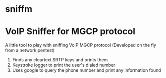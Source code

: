 # sniffm
# VoIP Sniffer for MGCP protocol
A little tool to play with sniffing VoIP MGCP protocol (Developed on the fly from a network pentest)
1.  Finds any cleartext SRTP keys and prints them
2.  Keystroke logger to print the user's dialed number
3.  Uses google to query the phone number and print any information found
